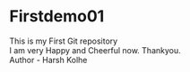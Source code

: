 # Firstdemo01
This is my First Git repository <br>
I am very Happy and Cheerful now. 
Thankyou.
<br> Author - Harsh Kolhe
